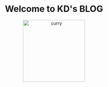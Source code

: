 <html>
<head>
</head>
<body>
<br>
<h1 align="center">Welcome to KD's BLOG</h1>

<div align="center">
	<img src="http://i3.hoopchina.com.cn/user/693/3258693/1385379222_018195.jpg" width="200" alt="curry">
</div>

</body>
</html>

